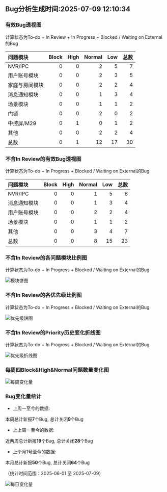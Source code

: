 ## Bug分析生成时间:2025-07-09 12:10:34

### 有效Bug透视图 

计算状态为To-do + In Review + In Progress + Blocked / Waiting on External的Bug 

| 问题模块    |   Block |   High |   Normal |   Low |   总数 |
|:--------|--------:|-------:|---------:|------:|-----:|
| NVR/IPC |       0 |      0 |        2 |     5 |    7 |
| 用户账号模块  |       0 |      0 |        2 |     3 |    5 |
| 家庭与房间模块 |       0 |      0 |        2 |     2 |    4 |
| 消息通知模块  |       0 |      0 |        1 |     3 |    4 |
| 场景模块    |       0 |      0 |        1 |     1 |    2 |
| 门锁      |       0 |      0 |        2 |     0 |    2 |
| 中控屏/M29 |       0 |      1 |        0 |     1 |    2 |
| 其他      |       0 |      0 |        2 |     2 |    4 |
| 总数      |       0 |      1 |       12 |    17 |   30 |

### 不含In Review的有效Bug透视图 

计算状态为To-do + In Progress + Blocked / Waiting on External的Bug 

| 问题模块    |   Block |   High |   Normal |   Low |   总数 |
|:--------|--------:|-------:|---------:|------:|-----:|
| NVR/IPC |       0 |      0 |        1 |     5 |    6 |
| 消息通知模块  |       0 |      0 |        1 |     3 |    4 |
| 用户账号模块  |       0 |      0 |        2 |     2 |    4 |
| 场景模块    |       0 |      0 |        1 |     1 |    2 |
| 其他      |       0 |      0 |        3 |     4 |    7 |
| 总数      |       0 |      0 |        8 |    15 |   23 |

### 不含In Review的各问题模块比例图 

计算状态为To-do + In Progress + Blocked / Waiting on External的Bug 

![模块饼图](https://testingnas.com/d/Local/Bug%E5%8A%A8%E6%80%81%E5%88%86%E6%9E%90/img/modules_pie_chart.png?sign=JFN8wNh5Tt_Yt6DuRgCV_eRMh1vKQMsiuA6j-sxsQo0=:0)

### 不含In Review的各优先级比例图 

计算状态为To-do + In Progress + Blocked / Waiting on External的Bug 

![优先级饼图](https://testingnas.com/d/Local/Bug%E5%8A%A8%E6%80%81%E5%88%86%E6%9E%90/img/priority_pie_chart.png?sign=YUV_tIjiNq9K1-ph7_YC6FpIKVxqSVthESZJsyMDeJI=:0)

### 不含In Review的Priority历史变化折线图

计算状态为To-do + In Progress + Blocked / Waiting on External的Bug 

![优先级折线图](https://testingnas.com/d/Local/Bug%E5%8A%A8%E6%80%81%E5%88%86%E6%9E%90/img/priority_history_line_chart.png?sign=TtSD3dKvzP3g3RwWGLpg2J559C6FyBvu6MpvgKRHs5E=:0)

### 每周四Block&High&Normal问题数量变化图

![每周变化量](https://testingnas.com/d/Local/Bug%E5%8A%A8%E6%80%81%E5%88%86%E6%9E%90/img/thursday_weekly_analysis_chart.png?sign=7k8PlH57aJksKa6a9cELN9SJxh5H02jCzeV1u9jVYpM=:0)

### Bug变化量统计

- 上周一至今的数据:

本周总计新报**7**个Bug, 总计关闭**9**个Bug

- 上上周一至今的数据:

近两周总计新报**19**个Bug, 总计关闭**28**个Bug

- 上个月1号至今的数据:

本月总计新报**50**个Bug, 总计关闭**64**个Bug

（统计时间范围：2025-06-01 至 2025-07-09）

![每日变化量](https://testingnas.com/d/Local/Bug%E5%8A%A8%E6%80%81%E5%88%86%E6%9E%90/img/bug_variation_line_chart.png?sign=BLTrwUIkBL05y-VMIvGBph5Ko03C7Gx-K6lBCbTWz3Y=:0)

